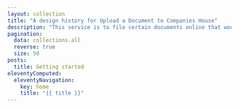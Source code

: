 ```yaml
---
layout: collection
title: "A design history for Upload a Document to Companies House"
description: "This service is to file certain documents online that would usually be sent to in a paper format"
pagination:
  data: collections.all
  reverse: true
  size: 50
posts:
  title: Getting started
eleventyComputed:
  eleventyNavigation:
    key: home
    title: "{{ title }}"
---
```


